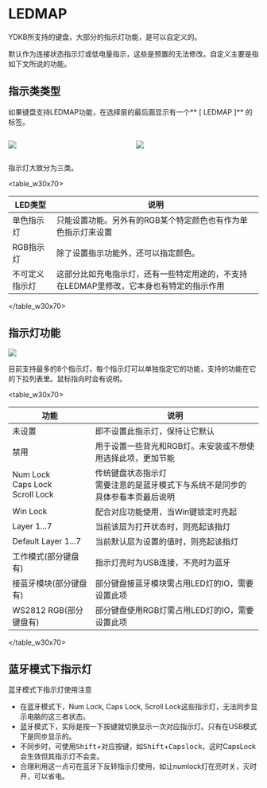 # LEDMAP

YDKB所支持的键盘，大部分的指示灯功能，是可以自定义的。

默认作为连接状态指示灯或低电量指示，这些是预置的无法修改。自定义主要是指如下文所说的功能。


## 指示类类型

如果键盘支持LEDMAP功能，在选择层的最后面显示有一个** [ LEDMAP ]** 的标签。

<html>
<two_col>
<div style="float:left;width:48%;">

![](/assets/ledmap_01.png?)
</div>
<div style="float:left;width:3%;">&nbsp;</div>
<div style="float:left;width:48%;">

![](/assets/ledmap_03.png?)
</div>
</two_col>
<div style="clear:both;"></div>
</html>

指示灯大致分为三类。

<table_w30x70>

| LED类型 | 说明 |
| --- | --- |
| 单色指示灯 | 只能设置功能。另外有的RGB某个特定颜色也有作为单色指示灯来设置|
| RGB指示灯 | 除了设置指示功能外，还可以指定颜色。 |
| 不可定义指示灯 | 这部分比如充电指示灯，还有一些特定用途的，不支持在LEDMAP里修改，它本身也有特定的指示作用 |

</table_w30x70>


## 指示灯功能

<div style="width: 600px">

![](/assets/ledmap_02.png?600)
</div>

目前支持最多的8个指示灯，每个指示灯可以单独指定它的功能，支持的功能在它的下拉列表里。鼠标指向时会有说明。

<table_w30x70>

| 功能 | 说明 |
| --- | --- |
| 未设置 | 即不设置此指示灯，保持让它默认 |
| 禁用 | 用于设置一些背光和RGB灯。未安装或不想使用选择此项，更加节能 |
| Num Lock<br>Caps Lock<br>Scroll Lock | 传统键盘状态指示灯 <html><br></html>需要注意的是蓝牙模式下与系统不是同步的 <html><br></html>具体参看本页最后说明 |
| Win Lock | 配合对应功能使用，当Win键锁定时亮起 |
| Layer 1...7 | 当前该层为打开状态时，则亮起该指灯 |
| Default Layer 1...7  | 当前默认层为设置的值时，则亮起该指灯 |
| 工作模式(部分键盘有) | 指示灯亮时为USB连接，不亮时为蓝牙 |
| 接蓝牙模块(部分键盘有) | 部分键盘接蓝牙模块需占用LED灯的IO，需要设置此项 |
| WS2812 RGB(部分键盘有) | 部分键盘使用RGB灯需占用LED灯的IO，需要设置此项 |

</table_w30x70>


## 蓝牙模式下指示灯

<div class="attention">
<subtitle>蓝牙模式下指示灯使用注意</subtitle>

  - 在蓝牙模式下，Num Lock, Caps Lock, Scroll Lock这些指示灯，无法同步显示电脑的这三者状态。
  - 蓝牙模式下，实际是按一下按键就切换显示一次对应指示灯。只有在USB模式下是同步显示的。
  - 不同步时，可使用<kbd>Shift</kbd>+对应按键，如<kbd>Shift</kbd>+<kbd>Capslock</kbd>，这时CapsLock会生效但其指示灯不会变。
  - 合理利用这一点可在蓝牙下反转指示灯使用，如让numlock灯在亮时关，灭时开，可以省电。
</div>
